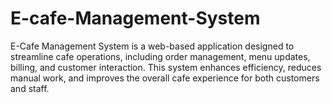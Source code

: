 # E-cafe-Management-System
E-Cafe Management System is a web-based application designed to streamline cafe operations, including order management, menu updates, billing, and customer interaction. This system enhances efficiency, reduces manual work, and improves the overall cafe experience for both customers and staff.
